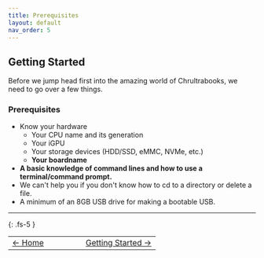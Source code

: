 ```yaml
---
title: Prerequisites
layout: default
nav_order: 5
---
```


## Getting Started

Before we jump head first into the amazing world of Chrultrabooks, we need to go over a few things.

### Prerequisites
* Know your hardware 
  * Your CPU name and its generation
  * Your iGPU
  * Your storage devices (HDD/SSD, eMMC, NVMe, etc.)
  * **Your boardname**
*  **A basic knowledge of command lines and how to use a terminal/command prompt.**
  * We can't help you if you don't know how to cd to a directory or delete a file.
* A minimum of an 8GB USB drive for making a bootable USB.

------

{: .fs-5 }

<table>
<tr>
<td width="50%" style="text-align: left">
<a href="https://chrultrabook.github.io/docs/">← Home</a> 
</td>
<td width="50%" style="text-align: right">
<a href="getting-started.html">Getting Started →</a> 
</td>
</tr>
</table>


